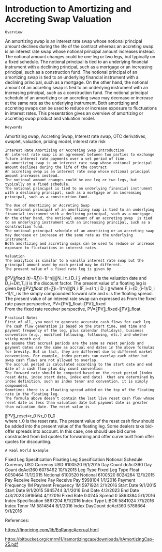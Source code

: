 # Introduction to Amortizing and Accreting Swap Valuation

	Overview
An amortizing swap is an interest rate swap whose notional principal amount declines during the life of the contract whereas an accreting swap is an interest rate swap whose notional principal amount increases instead. The notional amount changes could be one leg or two legs, but typically on a fixed schedule. The notional principal is tied to an underlying financial instrument with a declining principal, such as a mortgage or an increasing principal, such as a construction fund. 
The notional principal of an amortizing swap is tied to an underlying financial instrument with a declining principal, such as a mortgage. On the other hand, the notional amount of an accreting swap  is tied to an underlying instrument with an increasing principal, such as a construction fund. The notional principal schedule of an amortizing or an accreting swap may decrease or increase at the same rate as the underlying instrument. Both amortizing and accreting swaps can be used to reduce or increase exposure to fluctuations in interest rates. This presentation gives an overview of amortizing or accreting swap product and valuation model. 

	Keywords
Amortizing swap, Accreting Swap, Interest rate swap, OTC derivatives, swaplet, valuation, pricing model, interest rate risk

	Interest Rate Amortizing or Accreting Swap Introduction
	An interest rate swap is an agreement between two parties to exchange future interest rate payments over a set period of time.
	An amortizing swap is an interest rate swap whose notional principal amount declines during the life of the contract
	An accreting swap is an interest rate swap whose notional principal amount increases instead.
	The notional amount changes could be one leg or two legs, but typically on a fixed schedule.
	The notional principal is tied to an underlying financial instrument with a declining principal, such as a mortgage or an increasing principal, such as a construction fund.

	The Use of Amortizing or Accreting Swap 
	The notional principal of an amortizing swap is tied to an underlying financial instrument with a declining principal, such as a mortgage.
	On the other hand, the notional amount of an accreting swap  is tied to an underlying instrument with an increasing principal, such as a construction fund.
	The notional principal schedule of an amortizing or an accreting swap may decrease or increase at the same rate as the underlying instrument.
	Both amortizing and accreting swaps can be used to reduce or increase exposure to fluctuations in interest rates.

	Valuation
	The analytics is similar to a vanilla interest rate swap but the principal amount used by each period may be different.
	The present value of a fixed rate leg is given by

〖PV〗_fixed (t)=R∑_(i=1)^n▒〖N_i τ_i D_i 〗
where t is the valuation date and D_i=D(t,T_i) is the discount factor.
	The present value of a floating leg is given by
〖PV〗_float (t)=∑_(i=1)^n▒〖N_i (F_i+s) τ_i D_i 〗
where F_i=(D_(i-1)/D_i -1)/τ_i is the simply compounded forward rate and s is the floating spread.
	The present value of an interest rate swap can expressed as
	From the fixed rate payer perspective, PV=〖PV〗_float-〖PV〗_fixed		
	From the fixed rate receiver perspective, PV=〖PV〗_fixed-〖PV〗_float

	Practical Notes
	First of all, you need to generate accurate cash flows for each leg. The cash flow generation is based on the start time, end time and payment frequency of the leg, plus calendar (holidays), business convention (e.g., modified following, following, etc.) and whether sticky month end.
	We assume that accrual periods are the same as reset periods and payment dates are the same as accrual end dates in the above formulas for brevity. But in fact, they are different due to different market conventions. For example, index periods can overlap each other but swap cash flows are not allowed to overlap.
	The accrual period is calculated according to the start date and end date of a cash flow plus day count convention 
	The forward rate should be computed based on the reset period (index reset date, index start date, index end date)  that are determined by index definition, such as index tenor and convention. it is simply compounded.
	Sometimes there is a floating spread added on the top of the floating rate in the floating leg.
	The formula above doesn’t contain the last live reset cash flow whose reset date is less than valuation date but payment date is greater than valuation date. The reset value is
〖PV〗_reset=r_0 Nτ_0 D_0  
where r_0 is the reset rate. 
	The present value of the reset cash flow should be added into the present value of the floating leg.
	Some dealers take bid-offer spreads into account. In this case, one should use bid curve constructed from bid quotes for forwarding and offer curve built from offer quotes for discounting.

	A Real World Example
Fixed Leg Specification	Floating Leg Specification	Notional Schedule
Currency	USD	Currency	USD	6100520	9/1/2015
Day Count	dcAct360	Day Count	dcAct360	6075492	10/1/2015
Leg Type	Fixed	Leg Type	Float	6050464	11/1/2015
Notional	6100520	Notional	6100520	6024284	12/1/2015
Pay Receive	Receive	Pay Receive	Pay	5998104	1/1/2016
Payment Frequency	1M	Payment Frequency	1M	5971924	2/1/2016
Start Date	9/1/2015	Start Date	9/1/2015	5945744	3/1/2016
End Date	4/3/2023	End Date	4/3/2023	5919564	4/1/2016
Fixed Rate	0.0245	Spread	0	5893384	5/1/2016
		Index Specification	5867204	6/1/2016
		Index Type	LIBOR	5841024	7/1/2016
		Index Tenor	1M	5814844	8/1/2016
		Index DayCount	dcAct360	5788664	9/1/2016


References:

https://finpricing.com/lib/EqRangeAccrual.html

https://bitbucket.org/cmrm11/iramortizingcap/downloads/IrAmortizingCap-25.pdf

